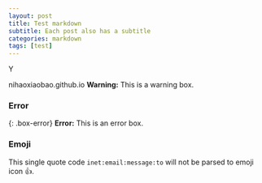 ```yaml
---
layout: post
title: Test markdown
subtitle: Each post also has a subtitle
categories: markdown
tags: [test]
---
```


Y

nihaoxiaobao.github.io
**Warning:** This is a warning box.

### Error

{: .box-error}
**Error:** This is an error box.

### Emoji

This single quote code `inet:email:message:to` will not be parsed to emoji icon
:+1:.
